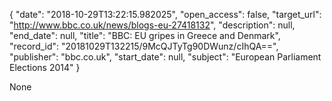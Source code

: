 {
  "date": "2018-10-29T13:22:15.982025", 
  "open_access": false, 
  "target_url": "http://www.bbc.co.uk/news/blogs-eu-27418132", 
  "description": null, 
  "end_date": null, 
  "title": "BBC:  EU gripes in Greece and Denmark", 
  "record_id": "20181029T132215/9McQJTyTg90DWunz/cIhQA==", 
  "publisher": "bbc.co.uk", 
  "start_date": null, 
  "subject": "European Parliament Elections 2014"
}

None